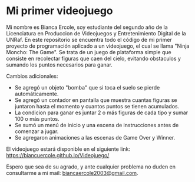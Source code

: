 # Mi primer videojuego

Mi nombre es Bianca Ercole, soy estudiante del segundo año de la Licenciatura en Produccion de Videojuegos y Entretenimiento Digital de la UNRaf. En este repositorio se encuentra todo el código de mi primer proyecto de programación aplicado a un videojuego, el cual se llama "Ninja Moncho: The Game". Se trata de un juego de plataforma simple que consiste en recolectar figuras que caen del cielo, evitando obstaculos y sumando los puntos necesarios para ganar.

Cambios adicionales:
- Se agregó un objeto "bomba" que si toca el suelo se pierde automáticamente.
- Se agregó un contador en pantalla que muestra cuantas figuras se juntaron hasta el momento y cuantos puntos se tienen acumulados.
- La condicion para ganar es juntar 2 o más figuras de cada tipo y sumar 100 o más puntos. 
- Se sumó un menú de inicio y una escena de instrucciones antes de comenzar a jugar. 
- Se agregaron animaciones a las escenas de Game Over y Winner. 

El videojuego estará disponible en el siguiente link: https://biancuercole.github.io/Videojuego/

Espero que sea de su agrado, y ante cualquier problema no duden en consultarme a mi mail: biancaercole2003@gmail.com.
